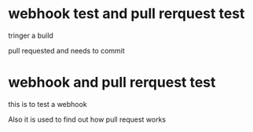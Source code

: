 
# webhook test and pull rerquest test
tringer a build  

pull requested and needs to commit

# webhook and pull rerquest test
this is to test a webhook  

Also it is used to find out how pull request works

